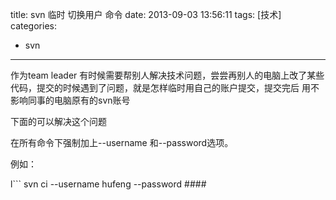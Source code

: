 title: svn  临时 切换用户 命令
date: 2013-09-03 13:56:11
tags: [技术]
categories: 
- svn
---
作为team leader  有时候需要帮别人解决技术问题，尝尝再别人的电脑上改了某些代码，提交的时候遇到了问题，就是怎样临时用自己的账户提交，提交完后 用不影响同事的电脑原有的svn账号
<!-- more -->

下面的可以解决这个问题

在所有命令下强制加上--username 和--password选项。 

例如：

l```
svn ci --username hufeng --password ####

```
